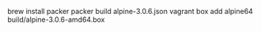 brew install packer
packer build alpine-3.0.6.json
vagrant box add alpine64 build/alpine-3.0.6-amd64.box 

